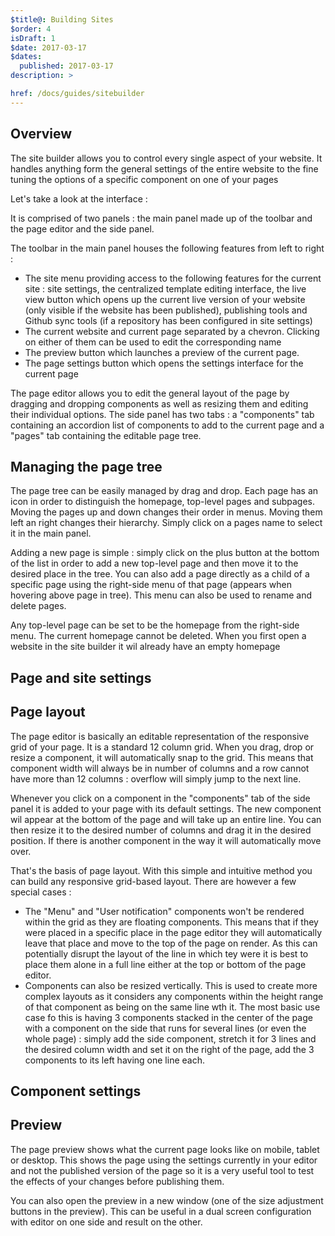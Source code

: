 ```yaml
---
$title@: Building Sites
$order: 4
isDraft: 1
$date: 2017-03-17
$dates:
  published: 2017-03-17
description: >

href: /docs/guides/sitebuilder
---
```

## Overview
The site builder allows you to control every single aspect of your website. It handles anything form the general settings of the entire website to the fine tuning the options of a specific component on one of your pages

Let's take a look at the interface :
<amp-img src="/static/img/site-builder/interface.png"  width="1362"  height="418"  layout="responsive"  alt="site builder interface"></amp-img>

It is comprised of two panels : the main panel made up of the toolbar and the page editor and the side panel.

The toolbar in the main panel houses the following features from left to right :

* The site menu providing access to the following features for the current site : site settings, the centralized template editing interface, the live view button which opens up the current live version of your website (only visible if the website has been published), publishing tools and Github sync tools (if a repository has been configured in site settings) </li>
* The current website and current page separated by a chevron. Clicking on either of them can be used to edit the corresponding name</li>
* The preview button which launches a preview of the current page.</li>
* The page settings button which opens the settings interface for the current page</li>

The page editor allows you to edit the general layout of the page by dragging and dropping components as well as resizing them and editing their individual options.
The side panel has two tabs : a "components" tab containing an accordion list of components to add to the current page and a "pages" tab containing the editable page tree.

## Managing the page tree

<amp-img class="col-6 md-col-3" src="/static/img/site-builder/tree.png"  width="336"  height="392"  layout="responsive"  alt="page tree"></amp-img>

The page tree can be easily managed by drag and drop. Each page has an icon in order to distinguish the homepage, top-level pages and subpages. Moving the pages up and down changes their order in menus. Moving them left an right changes their hierarchy. Simply click on a pages name to select it in the main panel.

Adding a new page is simple : simply click on the plus button at the bottom of the list in order to add a new top-level page and then move it to the desired place in the tree. You can also add a page directly as a child of a specific page using the right-side menu of that page (appears when hovering above page in tree). This menu can also be used to rename and delete pages.

Any top-level page can be set to be the homepage from the right-side menu. The current homepage cannot be deleted. When you first open a website in the site builder it wil already have an empty homepage

## Page and site settings


## Page layout

The page editor is basically an editable representation of the responsive grid of your page. It is a standard 12 column grid. When you drag, drop or resize a component, it will automatically snap to the grid. This means that component width will always be in number of columns and a row cannot have more than 12 columns : overflow will simply jump to the next line.

Whenever you click on a component in the "components" tab of the side panel it is added to your page with its default settings. The new component wil appear at the bottom of the page and will take up an entire line. You can then resize it to the desired number of columns and drag it in the desired position. If there is another component in the way it will automatically move over.

That's the basis of page layout. With this simple and intuitive method you can build any responsive grid-based layout. There are however a few special cases : 

* The "Menu" and "User notification" components won't be rendered within the grid as they are floating components. This means that if they were placed in a specific place in the page editor they will automatically leave that place and move to the top of the page on render. As this can potentially disrupt the layout of the line in which tey were it is best to place them alone in a full line either at the top or bottom of the page editor.
* Components can also be resized vertically. This is used to create more complex layouts as it considers any components within the height range of that component as being on the same line wth it. The most basic use case fo this is having 3 components stacked in the center of the page with a component on the side that runs for several lines (or even the whole page) : simply add the side component, stretch it for 3 lines and the desired column width and set it on the right of the page, add the 3 components to its left having one line each.

## Component settings


## Preview

The page preview shows what the current page looks like on mobile, tablet or desktop. This shows the page using the settings currently in your editor and not the published version of the page so it is a very useful tool to test the effects of your changes before publishing them.

You can also open the preview in a new window (one of the size adjustment buttons in the preview). This can be useful in a dual screen configuration with editor on one side and result on the other. 